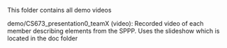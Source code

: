 This folder contains all demo videos

demo/CS673_presentation0_teamX (video):
	Recorded video of each member describing elements from the SPPP. Uses the slideshow which is located in the doc folder


